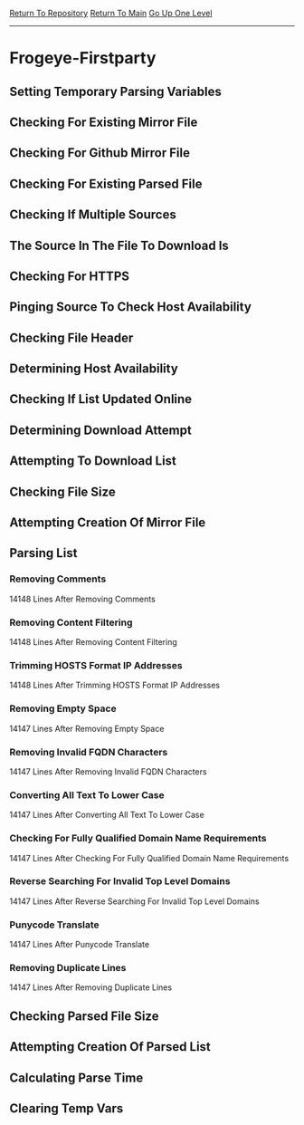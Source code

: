 [Return To Repository](https://github.com/DigitalWarrior/piholeparser/)
[Return To Main](https://github.com/DigitalWarrior/piholeparser/blob/master/RecentRunLogs/Mainlog.md)
[Go Up One Level](https://github.com/DigitalWarrior/piholeparser/blob/master/RecentRunLogs/TopLevelScripts/30-Processing-External-Blacklists.md)
____________________________________
# Frogeye-Firstparty
## Setting Temporary Parsing Variables
## Checking For Existing Mirror File
## Checking For Github Mirror File
## Checking For Existing Parsed File
## Checking If Multiple Sources
## The Source In The File To Download Is
## Checking For HTTPS
## Pinging Source To Check Host Availability
## Checking File Header
## Determining Host Availability
## Checking If List Updated Online
## Determining Download Attempt
## Attempting To Download List
## Checking File Size
## Attempting Creation Of Mirror File
## Parsing List
### Removing Comments
14148 Lines After Removing Comments
### Removing Content Filtering
14148 Lines After Removing Content Filtering
### Trimming HOSTS Format IP Addresses
14148 Lines After Trimming HOSTS Format IP Addresses
### Removing Empty Space
14147 Lines After Removing Empty Space
### Removing Invalid FQDN Characters
14147 Lines After Removing Invalid FQDN Characters
### Converting All Text To Lower Case
14147 Lines After Converting All Text To Lower Case
### Checking For Fully Qualified Domain Name Requirements
14147 Lines After Checking For Fully Qualified Domain Name Requirements
### Reverse Searching For Invalid Top Level Domains
14147 Lines After Reverse Searching For Invalid Top Level Domains
### Punycode Translate
14147 Lines After Punycode Translate
### Removing Duplicate Lines
14147 Lines After Removing Duplicate Lines
## Checking Parsed File Size
## Attempting Creation Of Parsed List
## Calculating Parse Time
## Clearing Temp Vars
